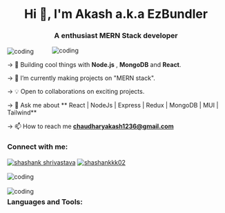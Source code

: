 
<h1 align="center">Hi 👋, I'm Akash a.k.a EzBundler</h1>
<h3 align="center">A enthusiast MERN Stack developer </h3> 

<img align="center" alt="coding" width="1000" src="https://user-images.githubusercontent.com/74038190/212284115-f47cd8ff-2ffb-4b04-b5bf-4d1c14c0247f.gif">

<img align="right" alt="coding" width="400" src="https://user-images.githubusercontent.com/74038190/212750999-42ff8a64-dad8-4772-9648-849968543991.gif">

  
   -> 🚀 Building cool things with **Node.js** , **MongoDB** and **React**.
   
   -> 🌱 I’m currently making projects on "MERN stack".

   -> 💡 Open to collaborations on exciting projects.
   
   -> 💬 Ask me about ** React | NodeJs | Express | Redux | MongoDB | MUI | Tailwind**
   
   -> 📫 How to reach me **chaudharyakash1236@gmail.com**

<h3 align="left">Connect with me:</h3>
<p align="left">
<a href="https://linkedin.com/in/shashank shrivastava" target="blank"><img align="center" src="https://raw.githubusercontent.com/rahuldkjain/github-profile-readme-generator/master/src/images/icons/Social/linked-in-alt.svg" alt="shashank shrivastava" height="30" width="40" /></a>
<a href="https://instagram.com/shashankkk02" target="blank"><img align="center" src="https://raw.githubusercontent.com/rahuldkjain/github-profile-readme-generator/master/src/images/icons/Social/instagram.svg" alt="shashankkk02" height="30" width="40" /></a>
</p>
<img align="center" alt="coding" width="1000" src="https://user-images.githubusercontent.com/74038190/212284115-f47cd8ff-2ffb-4b04-b5bf-4d1c14c0247f.gif">
<br></br>
<img align="left" alt="coding" width="200" src="https://user-images.githubusercontent.com/74038190/212284100-561aa473-3905-4a80-b561-0d28506553ee.gif">
<h3 align="left">Languages and Tools:</h3>
<div algin='left>
<img align="left" alt="coding" width="200" src="https://user-images.githubusercontent.com/74038190/212284115-f47cd8ff-2ffb-4b04-b5bf-4d1c14c0247f.gif">
<p align="left"> <a href="https://babeljs.io/" target="_blank" rel="noreferrer"> <img src="https://www.vectorlogo.zone/logos/babeljs/babeljs-icon.svg" alt="babel" width="40" height="40"/> </a> <a href="https://getbootstrap.com" target="_blank" rel="noreferrer"> <img src="https://raw.githubusercontent.com/devicons/devicon/master/icons/bootstrap/bootstrap-plain-wordmark.svg" alt="bootstrap" width="40" height="40"/> </a> <a href="https://www.w3schools.com/css/" target="_blank" rel="noreferrer"> <img src="https://raw.githubusercontent.com/devicons/devicon/master/icons/css3/css3-original-wordmark.svg" alt="css3" width="40" height="40"/> </a> <a href="https://expressjs.com" target="_blank" rel="noreferrer"> <img src="https://raw.githubusercontent.com/devicons/devicon/master/icons/express/express-original-wordmark.svg" alt="express" width="40" height="40"/> </a> <a href="https://www.figma.com/" target="_blank" rel="noreferrer"> <img src="https://www.vectorlogo.zone/logos/figma/figma-icon.svg" alt="figma" width="40" height="40"/> </a> <a href="https://git-scm.com/" target="_blank" rel="noreferrer"> <img src="https://www.vectorlogo.zone/logos/git-scm/git-scm-icon.svg" alt="git" width="40" height="40"/> </a> <a href="https://www.w3.org/html/" target="_blank" rel="noreferrer"> <img src="https://raw.githubusercontent.com/devicons/devicon/master/icons/html5/html5-original-wordmark.svg" alt="html5" width="40" height="40"/> </a> <a href="https://developer.mozilla.org/en-US/docs/Web/JavaScript" target="_blank" rel="noreferrer"> <img src="https://raw.githubusercontent.com/devicons/devicon/master/icons/javascript/javascript-original.svg" alt="javascript" width="40" height="40"/> </a> <a href="https://jestjs.io" target="_blank" rel="noreferrer"> <img src="https://www.vectorlogo.zone/logos/jestjsio/jestjsio-icon.svg" alt="jest" width="40" height="40"/> </a> <a href="https://www.mongodb.com/" target="_blank" rel="noreferrer"> <img src="https://raw.githubusercontent.com/devicons/devicon/master/icons/mongodb/mongodb-original-wordmark.svg" alt="mongodb" width="40" height="40"/> </a> <a href="https://www.mysql.com/" target="_blank" rel="noreferrer"> <img src="https://raw.githubusercontent.com/devicons/devicon/master/icons/mysql/mysql-original-wordmark.svg" alt="mysql" width="40" height="40"/> </a> <a href="https://nodejs.org" target="_blank" rel="noreferrer"> <img src="https://raw.githubusercontent.com/devicons/devicon/master/icons/nodejs/nodejs-original-wordmark.svg" alt="nodejs" width="40" height="40"/> </a> <a href="https://www.python.org" target="_blank" rel="noreferrer"> <img src="https://raw.githubusercontent.com/devicons/devicon/master/icons/python/python-original.svg" alt="python" width="40" height="40"/> </a> <a href="https://reactjs.org/" target="_blank" rel="noreferrer"> <img src="https://raw.githubusercontent.com/devicons/devicon/master/icons/react/react-original-wordmark.svg" alt="react" width="40" height="40"/> </a> <a href="https://reactnative.dev/" target="_blank" rel="noreferrer"> <img src="https://reactnative.dev/img/header_logo.svg" alt="reactnative" width="40" height="40"/> </a> <a href="https://redis.io" target="_blank" rel="noreferrer"> <img src="https://raw.githubusercontent.com/devicons/devicon/master/icons/redis/redis-original-wordmark.svg" alt="redis" width="40" height="40"/> </a> <a href="https://redux.js.org" target="_blank" rel="noreferrer"> <img src="https://raw.githubusercontent.com/devicons/devicon/master/icons/redux/redux-original.svg" alt="redux" width="40" height="40"/> </a> <a href="https://tailwindcss.com/" target="_blank" rel="noreferrer"> <img src="https://www.vectorlogo.zone/logos/tailwindcss/tailwindcss-icon.svg" alt="tailwind" width="40" height="40"/> </a> <a href="https://webpack.js.org" target="_blank" rel="noreferrer"> <img src="https://raw.githubusercontent.com/devicons/devicon/d00d0969292a6569d45b06d3f350f463a0107b0d/icons/webpack/webpack-original-wordmark.svg" alt="webpack" width="40" height="40"/> </a> </p> </div>


<p><img align="center" src="https://github-readme-stats.vercel.app/api/top-langs?username=shashankshrivastava0211&show_icons=true&locale=en&layout=compact" alt="shashankshrivastava0211" /></p>

<p><img align="center" src="https://github-readme-streak-stats.herokuapp.com/?user=shashankshrivastava0211&" alt="shashankshrivastava0211" /></p>




### Skills:
![JavaScript](https://img.shields.io/badge/JavaScript-F7DF1C?style=flat&logo=javascript&logoColor=000000)
![React](https://img.shields.io/badge/React-61DAFB?style=flat&logo=react&logoColor=000000)
![Node.js](https://img.shields.io/badge/Node.js-339933?style=flat&logo=nodedotjs&logoColor=ffffff)
![MongoDB](https://img.shields.io/badge/MongoDB-47A248?style=flat&logo=mongodb&logoColor=ffffff)
![Express](https://img.shields.io/badge/Express-000000?style=flat&logo=express&logoColor=ffffff)
![Tailwind CSS](https://img.shields.io/badge/TailwindCSS-06B6D4?style=flat&logo=tailwind-css&logoColor=ffffff)
![Bootstrap](https://img.shields.io/badge/Bootstrap-7952B3?style=flat&logo=bootstrap&logoColor=ffffff)
![MUI](https://img.shields.io/badge/MUI-007FFF?style=flat&logo=mui&logoColor=ffffff)
![SQL](https://img.shields.io/badge/SQL-4479A1?style=flat&logo=postgresql&logoColor=ffffff)
![C++](https://img.shields.io/badge/C++-00599C?style=flat&logo=cplusplus&logoColor=ffffff)


### Connect with Me:
- [LinkedIn](https://www.linkedin.com/in/your-profile)
- [Twitter](https://twitter.com/your-profile)

### Fun GIF:
![Coding](https://media.giphy.com/media/l0HlTjTz9S0g2aEtC/giphy.gif)

![ezbundler's GitHub stats](https://github-readme-stats.vercel.app/api?username=ezbundler&show_icons=true&theme=radical)
